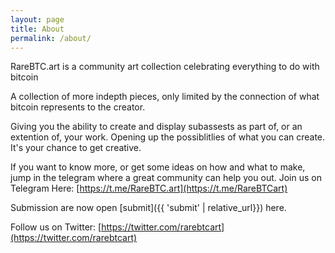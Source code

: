 ```yaml
---
layout: page
title: About
permalink: /about/
---
```


RareBTC.art is a community art collection celebrating everything to do with bitcoin

A collection of more indepth pieces, only limited by the connection of what bitcoin represents to the creator.

Giving you the ability to create and display subassests as part of, or an extention of, your work. Opening up the possiblitlies of what you can create. It's your chance to get creative.

If you want to know more, or get some ideas on how and what to make, jump in the telegram where a great community can help you out.
Join us on Telegram Here: [https://t.me/RareBTC.art](https://t.me/RareBTCart)

Submission are now open [submit]({{ 'submit' | relative_url}}) here.


Follow us on Twitter: [https://twitter.com/rarebtcart](https://twitter.com/rarebtcart)
